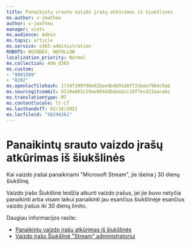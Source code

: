 ```yaml
---
title: Panaikintų srauto vaizdo įrašų atkūrimas iš šiukšlinės
ms.author: v-jmathew
author: v-jmathew
manager: scotv
ms.audience: Admin
ms.topic: article
ms.service: o365-administration
ROBOTS: NOINDEX, NOFOLLOW
localization_priority: Normal
ms.collection: Adm_O365
ms.custom:
- "9001509"
- "8282"
ms.openlocfilehash: 173df399f90ed2bae9b4b91d0f731bee7984c9ab
ms.sourcegitcommit: 6110a081c19ae804ddbdea2cc1df7ecd23aacabc
ms.translationtype: MT
ms.contentlocale: lt-LT
ms.lasthandoff: 02/16/2021
ms.locfileid: "50294261"
---
```

# <a name="recover-your-deleted-stream-videos-from-the-recycle-bin"></a>Panaikintų srauto vaizdo įrašų atkūrimas iš šiukšlinės

Kai vaizdo įrašai panaikinami "Microsoft Stream", jie išeina į 30 dienų šiukšlinę.

Vaizdo įrašo Šiukšlinė leidžia atkurti vaizdo įrašus, jei jie buvo netyčia panaikinti arba visam laikui panaikinti jau esančius šiukšlinėje esančius vaizdo įrašus iki 30 dienų limito.

Daugiau informacijos rasite:

- [Panaikintų vaizdo įrašų atkūrimas iš šiukšlinės](https://docs.microsoft.com/stream/portal-my-recycle-bin)
- [Vaizdo įrašo Šiukšlinė "Stream" administratoriui](https://docs.microsoft.com/stream/admin-recycle-bin)
